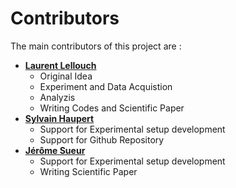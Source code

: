 <!--
Copyright (c) 2024, EAR MNHN
BSD 3-Clause License
-->

Contributors 
=============
The main contributors of this project are : <br>
* **[Laurent Lellouch](https://github.com/anargyri)**
   * Original Idea
   * Experiment and Data Acquistion
   * Analyzis
   * Writing Codes and Scientific Paper
* **[Sylvain Haupert](https://github.com/Leavingseason)**
   * Support for Experimental setup development 
   * Support for Github Repository
* **[Jérôme Sueur](https://github.com/Leavingseason)**
   * Support for Experimental setup development 
   * Writing Scientific Paper